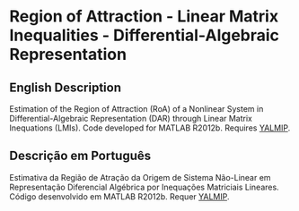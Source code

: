 # Region of Attraction - Linear Matrix Inequalities - Differential-Algebraic Representation

## English Description

Estimation of the Region of Attraction (RoA) of a Nonlinear System in Differential-Algebraic Representation (DAR) through Linear Matrix Inequations (LMIs).
Code developed for MATLAB R2012b.
Requires [YALMIP](https://yalmip.github.io/).

## Descrição em Português

Estimativa da Região de Atração da Origem de Sistema Não-Linear em Representação Diferencial Algébrica por Inequações Matriciais Lineares.
Código desenvolvido em MATLAB R2012b.
Requer [YALMIP](https://yalmip.github.io/).
